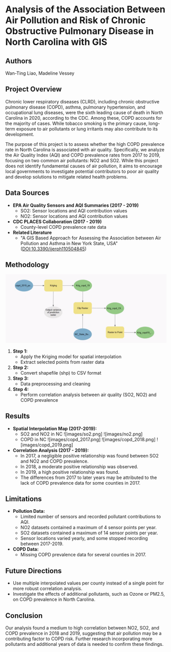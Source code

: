 # Analysis of the Association Between Air Pollution and Risk of Chronic Obstructive Pulmonary Disease in North Carolina with GIS

## Authors
Wan-Ting Liao, Madeline Vessey

## Project Overview
Chronic lower respiratory diseases (CLRD), including chronic obstructive pulmonary disease (COPD), asthma, pulmonary hypertension, and occupational lung diseases, were the sixth leading cause of death in North Carolina in 2020, according to the CDC. Among these, COPD accounts for the majority of cases. While tobacco smoking is the primary cause, long-term exposure to air pollutants or lung irritants may also contribute to its development.

The purpose of this project is to assess whether the high COPD prevalence rate in North Carolina is associated with air quality. Specifically, we analyze the Air Quality Index (AQI) and COPD prevalence rates from 2017 to 2019, focusing on two common air pollutants: NO2 and SO2. While this project does not identify fundamental causes of air pollution, it aims to encourage local governments to investigate potential contributors to poor air quality and develop solutions to mitigate related health problems.

## Data Sources
- **EPA Air Quality Sensors and AQI Summaries (2017 - 2019)**
  - SO2: Sensor locations and AQI contribution values
  - NO2: Sensor locations and AQI contribution values
- **CDC PLACES Collaboration (2017 - 2019)**
  - County-level COPD prevalence rate data
- **Related Literature**
  - "A GIS Based Approach for Assessing the Association between Air Pollution and Asthma in New York State, USA" ([DOI:10.3390/ijerph110504845](https://doi.org/10.3390/ijerph110504845))

## Methodology
![workflow](images/model_flow_chart.png)
1. **Step 1:**
   - Apply the Kriging model for spatial interpolation
   - Extract selected points from raster data
2. **Step 2:**
   - Convert shapefile (shp) to CSV format
3. **Step 3:**
   - Data preprocessing and cleaning
4. **Step 4:**
   - Perform correlation analysis between air quality (SO2, NO2) and COPD prevalence

## Results
- **Spatial Interpolation Map (2017-2019):**
  - SO2 and NO2 in NC
  ![images/so2.png]  ![images/no2.png]
  - COPD in NC
  ![images/copd_2017.png] ![images/copd_2018.png] ![images/copd_2019.png]
- **Correlation Analysis (2017 - 2019):**
  - In 2017, a negligible positive relationship was found between SO2 and NO2 and COPD prevalence.
  - In 2018, a moderate positive relationship was observed.
  - In 2019, a high positive relationship was found.
  - The differences from 2017 to later years may be attributed to the lack of COPD prevalence data for some counties in 2017.

## Limitations
- **Pollution Data:**
  - Limited number of sensors and recorded pollutant contributions to AQI.
  - NO2 datasets contained a maximum of 4 sensor points per year.
  - SO2 datasets contained a maximum of 14 sensor points per year.
  - Sensor locations varied yearly, and some stopped recording between 2017-2019.
- **COPD Data:**
  - Missing COPD prevalence data for several counties in 2017.

## Future Directions
- Use multiple interpolated values per county instead of a single point for more robust correlation analysis.
- Investigate the effects of additional pollutants, such as Ozone or PM2.5, on COPD prevalence in North Carolina.

## Conclusion
Our analysis found a medium to high correlation between NO2, SO2, and COPD prevalence in 2018 and 2019, suggesting that air pollution may be a contributing factor to COPD risk. Further research incorporating more pollutants and additional years of data is needed to confirm these findings.

